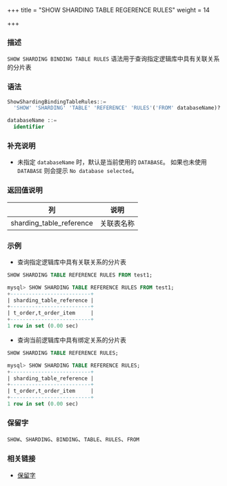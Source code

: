 +++
title = "SHOW SHARDING TABLE REGERENCE RULES"
weight = 14

+++

### 描述

`SHOW SHARDING BINDING TABLE RULES` 语法用于查询指定逻辑库中具有关联关系的分片表

### 语法

```sql
ShowShardingBindingTableRules::=
  'SHOW' 'SHARDING' 'TABLE' 'REFERENCE' 'RULES'('FROM' databaseName)?

databaseName ::=
  identifier
```

### 补充说明

- 未指定 `databaseName` 时，默认是当前使用的 `DATABASE`。 如果也未使用 `DATABASE` 则会提示 `No database selected`。

### 返回值说明

| 列                       | 说明         |
| -------------------------| -------------|
| sharding_table_reference | 关联表名称    |

### 示例

- 查询指定逻辑库中具有关联关系的分片表

```sql
SHOW SHARDING TABLE REFERENCE RULES FROM test1;
```

```sql
mysql> SHOW SHARDING TABLE REFERENCE RULES FROM test1;
+--------------------------+
| sharding_table_reference |
+--------------------------+
| t_order,t_order_item     |
+--------------------------+
1 row in set (0.00 sec)
```

- 查询当前逻辑库中具有绑定关系的分片表

```sql
SHOW SHARDING TABLE REFERENCE RULES;
```

```sql
mysql> SHOW SHARDING TABLE REFERENCE RULES;
+--------------------------+
| sharding_table_reference |
+--------------------------+
| t_order,t_order_item     |
+--------------------------+
1 row in set (0.00 sec)
```

### 保留字

`SHOW`、`SHARDING`、`BINDING`、`TABLE`、`RULES`、`FROM`

### 相关链接

- [保留字](/cn/reference/distsql/syntax/reserved-word/)

